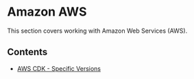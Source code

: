 ---
---
# Amazon AWS

This section covers working with Amazon Web Services (AWS).

## Contents

- [AWS CDK - Specific Versions](./AWS-CDK-Specific-Versions.md)
